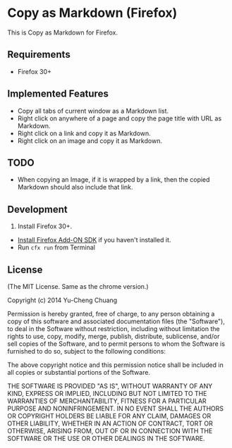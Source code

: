 # Copy as Markdown (Firefox)

This is Copy as Markdown for Firefox.

## Requirements

* Firefox 30+

## Implemented Features

* Copy all tabs of current window as a Markdown list.
* Right click on anywhere of a page and copy the page title with URL as Markdown.
* Right click on a link and copy it as Markdown.
* Right click on an image and copy it as Markdown.

## TODO

* When copying an Image, if it is wrapped by a link, then the copied Markdown should also include that link.

## Development

1. Install Firefox 30+.
* [Install Firefox Add-ON SDK](https://developer.mozilla.org/en-US/Add-ons/SDK/Tutorials/Installation) if you haven't installed it.
* Run `cfx run` from Terminal

## License

(The MIT License. Same as the chrome version.)

Copyright (c) 2014 Yu-Cheng Chuang

Permission is hereby granted, free of charge, to any person obtaining a copy
of this software and associated documentation files (the "Software"), to deal
in the Software without restriction, including without limitation the rights
to use, copy, modify, merge, publish, distribute, sublicense, and/or sell
copies of the Software, and to permit persons to whom the Software is
furnished to do so, subject to the following conditions:

The above copyright notice and this permission notice shall be included in
all copies or substantial portions of the Software.

THE SOFTWARE IS PROVIDED "AS IS", WITHOUT WARRANTY OF ANY KIND, EXPRESS OR
IMPLIED, INCLUDING BUT NOT LIMITED TO THE WARRANTIES OF MERCHANTABILITY,
FITNESS FOR A PARTICULAR PURPOSE AND NONINFRINGEMENT. IN NO EVENT SHALL THE
AUTHORS OR COPYRIGHT HOLDERS BE LIABLE FOR ANY CLAIM, DAMAGES OR OTHER
LIABILITY, WHETHER IN AN ACTION OF CONTRACT, TORT OR OTHERWISE, ARISING FROM,
OUT OF OR IN CONNECTION WITH THE SOFTWARE OR THE USE OR OTHER DEALINGS IN
THE SOFTWARE.

